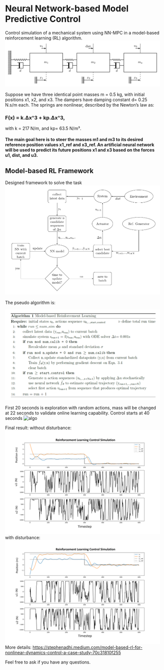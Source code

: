 
# Neural Network-based Model Predictive Control 
Control simulation of a mechanical system using NN-MPC in a model-based reinforcement learning (RL) algorithm.
![Screenshot](mass-spring-damper.png)

Suppose we have three identical point masses m = 0.5 kg, with initial positions x1, x2, and x3. The dampers have damping constant d= 0.25 N.s/m each. The springs are nonlinear, described by the Newton’s law as:

### F(x) = k.Δx^3 + kp.Δx^3,

with k = 217 N/m, and kp= 63.5 N/m³. 

#### The main goal here is to steer the masses m1 and m3 to its desired reference position values x1_ref and x3_ref. An artificial neural network will be used to predict its future positions x1 and x3 based on the forces u1, dist, and u3.

## Model-based RL Framework
Designed framework to solve the task
![framework](flowchartreinf.png)

The pseudo algorithm is:

![algo](algo.png)

First 20 seconds is exploration with random actions, mass will be changed at 22 seconds to validate online learning capability. Control starts at 40 seconds
![algo](effectchangemass.png)

Final result:
without disturbance:
![result](changemassreinf.png)
with disturbance:
![result2](dist100changemassreinf.png)
More details: https://stephenadhi.medium.com/model-based-rl-for-nonlinear-dynamics-control-a-case-study-70c31810f255

Feel free to ask if you have any questions.

